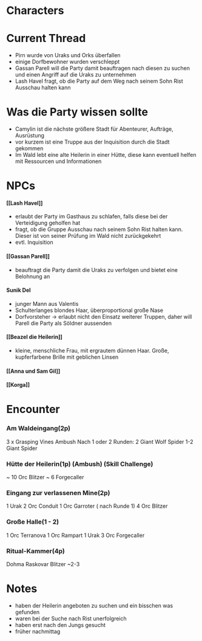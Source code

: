 # Characters


# Current Thread
- Pirn wurde von Uraks und Orks überfallen
- einige Dorfbewohner wurden verschleppt
- Gassan Parell will die Party damit beauftragen nach diesen zu suchen und einen Angriff auf die Uraks zu unternehmen
- Lash Havel fragt, ob die Party auf dem Weg nach seinem Sohn Rist Ausschau halten kann

# Was die Party wissen sollte
- Camylin ist die nächste größere Stadt für Abenteurer, Aufträge, Ausrüstung 
- vor kurzem ist eine Truppe aus der Inquisition durch die Stadt gekommen
- Im Wald lebt eine alte Heilerin in einer Hütte, diese kann eventuell helfen mit Ressourcen und Informationen

# NPCs
#### [[Lash Havel]]
- erlaubt der Party im Gasthaus zu schlafen, falls diese bei der Verteidigung geholfen hat
- fragt, ob die Gruppe Ausschau nach seinem Sohn Rist halten kann. Dieser ist von seiner Prüfung im Wald nicht zurückgekehrt
- evtl. Inquisition

#### [[Gassan Parell]]
- beauftragt die Party damit die Uraks zu verfolgen und bietet eine Belohnung an

#### Sunik Del
- junger Mann aus Valentis
- Schulterlanges blondes Haar, überproportional große Nase
- Dorfvorsteher -> erlaubt nicht den Einsatz weiterer Truppen, daher will Parell die Party als Söldner aussenden

#### [[Beazel die Heilerin]]
- kleine, menschliche Frau, mit ergrautem dünnen Haar. Große, kupferfarbene Brille mit geblichen Linsen

#### [[Anna und Sam Gil]]

#### [[Korga]]

# Encounter

### Am Waldeingang(2p)
3 x Grasping Vines Ambush
Nach 1 oder 2 Runden: 
2 Giant Wolf Spider
1-2 Giant Spider

### Hütte der Heilerin(1p) (Ambush) (Skill Challenge)
~ 10 Orc Blitzer
~ 6 Forgecaller


### Eingang zur verlassenen Mine(2p)
1 Urak
2 Orc Conduit
1 Orc Garroter ( nach Runde 1)
4 Orc Blitzer
### Große Halle(1 - 2)
1 Orc Terranova
1 Orc Rampart
1 Urak
3 Orc Forgecaller

### Ritual-Kammer(4p)
Dohma Raskovar
Blitzer ~2-3






# Notes
- haben der Heilerin angeboten zu suchen und ein bisschen was gefunden
- waren bei der Suche nach Rist unerfolgreich
- haben erst nach den Jungs gesucht 
- früher nachmittag